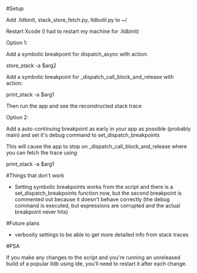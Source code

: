 #Setup

Add .lldbinit, stack_store_fetch.py, lldbutil.py to ~/

Restart Xcode (I had to restart my machine for .lldbinit)

Option 1:

Add a symbolic breakpoint for dispatch_async with action:

store_stack -a $arg2

Add a symbolic breakpoint for _dispatch_call_block_and_release with action:

print_stack -a $arg1

Then run the app and see the reconstructed stack trace

Option 2:

Add a auto-continuing breakpoint as early in your app as possible (probably main) and set it's debug command to set_dispatch_breakpoints

This will cause the app to stop on _dispatch_call_block_and_release where you can fetch the trace using 

print_stack -a $arg1

#Things that don't work

* Setting symbolic breakpoints works from the script and there is a set_dispatch_breakpoints function now, but the second breakpoint is commented out because it doesn't behave correctly (the debug command is executed, but expressions are corrupted and the actual breakpoint never hits)

#Future plans

* verbosity settings to be able to get more detailed info from stack traces

#PSA

If you make any changes to the script and you're running an unreleased build of a popular lldb using ide, you'll need to restart it after each change.